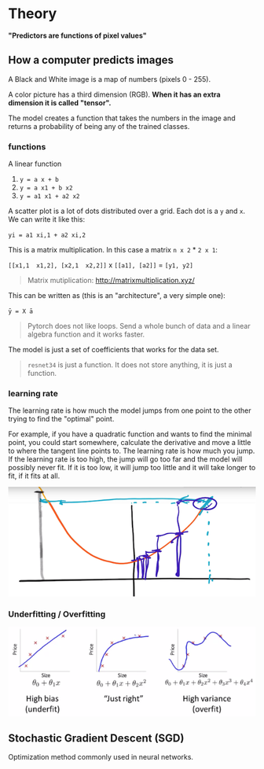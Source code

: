 # Theory

**"Predictors are functions of pixel values"**

## How a computer predicts images

A Black and White image is a map of numbers (pixels 0 - 255).

A color picture has a third dimension (RGB). **When it has an extra dimension it is called "tensor".**

The model creates a function that takes the numbers in the image and returns a probability of being any of the trained classes.

### functions

A linear function 

1. `y = a x + b`
2. `y = a x1 + b x2`
3. `y = a1 x1 + a2 x2`
   
A scatter plot is a lot of dots distributed over a grid.
Each dot is a `y` and `x`. We can write it like this:

`yi = a1 xi,1 + a2 xi,2`

This is a matrix multiplication.
In this case a matrix `n x 2` * `2 x 1`: 

`[[x1,1  x1,2], [x2,1  x2,2]]` x `[[a1], [a2]]` = `[y1, y2]`

> Matrix mutiplication: http://matrixmultiplication.xyz/

This can be written as (this is an "architecture", a very simple one):

`ȳ = X ā`

> Pytorch does not like loops. Send a whole bunch of data and a linear algebra function and it works faster.

The model is just a set of coefficients that works for the data set.

> `resnet34` is just a function. It does not store anything, it is just a function.

### learning rate

The learning rate is how much the model jumps from one point to the other trying to find the "optimal" point.

For example, if you have a quadratic function and wants to find the minimal point, you could start somewhere, calculate the derivative and move a little to where the tangent line points to. The learning rate is how much you jump. If the learning rate is too high, the jump will go too far and the model will possibly never fit. If it is too low, it will jump too little and it will take longer to fit, if it fits at all.

![Learning rate plot](./img/learning_rate_plot.png)

### Underfitting / Overfitting

![Uderfitting and overfitting](./img/under_overfitting.png)

## Stochastic Gradient Descent (SGD)

Optimization method commonly used in neural networks.
